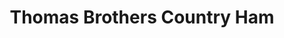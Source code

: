 ---
title: "Thomas Brothers Country Ham"
url: /asheboro/thomas-brothers-country-ham/
shop: Metzgerei
---